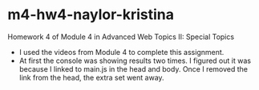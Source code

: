 # m4-hw4-naylor-kristina
Homework 4 of Module 4 in Advanced Web Topics II: Special Topics
- I used the videos from Module 4 to complete this assignment.
- At first the console was showing results two times. I figured out it was because I linked to main.js in the head and body. Once I removed the link from the head, the extra set went away.
